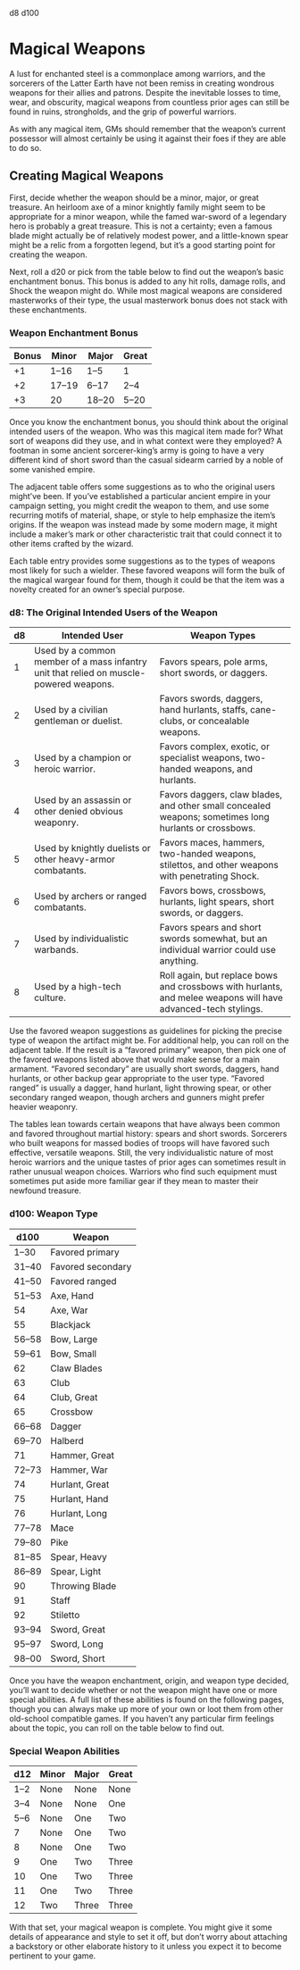 d8
d100

# Magical Weapons

A lust for enchanted steel is a commonplace among warriors, and the sorcerers of the Latter Earth have not been remiss in creating wondrous weapons for their allies and patrons. Despite the inevitable losses to time, wear, and obscurity, magical weapons from countless prior ages can still be found in ruins, strongholds, and the grip of powerful warriors.

As with any magical item, GMs should remember that the weapon’s current possessor will almost certainly be using it against their foes if they are able to do so.

## Creating Magical Weapons

First, decide whether the weapon should be a minor, major, or great treasure. An heirloom axe of a minor knightly family might seem to be appropriate for a minor weapon, while the famed war-sword of a legendary hero is probably a great treasure. This is not a certainty; even a famous blade might actually be of relatively modest power, and a little-known spear might be a relic from a forgotten legend, but it’s a good starting point for creating the weapon.

Next, roll a d20 or pick from the table below to find out the weapon’s basic enchantment bonus. This bonus is added to any hit rolls, damage rolls, and Shock the weapon might do. While most magical weapons are considered masterworks of their type, the usual masterwork bonus does not stack with these enchantments.

### Weapon Enchantment Bonus

| Bonus | Minor | Major | Great |
|-------|-------|-------|-------|
| +1    | 1–16  | 1–5   | 1     |
| +2    | 17–19 | 6–17  | 2–4   |
| +3    | 20    | 18–20 | 5–20  |

Once you know the enchantment bonus, you should think about the original intended users of the weapon. Who was this magical item made for? What sort of weapons did they use, and in what context were they employed? A footman in some ancient sorcerer-king’s army is going to have a very different kind of short sword than the casual sidearm carried by a noble of some vanished empire.

The adjacent table offers some suggestions as to who the original users might’ve been. If you’ve established a particular ancient empire in your campaign setting, you might credit the weapon to them, and use some recurring motifs of material, shape, or style to help emphasize the item’s origins. If the weapon was instead made by some modern mage, it might include a maker’s mark or other characteristic trait that could connect it to other items crafted by the wizard.

Each table entry provides some suggestions as to the types of weapons most likely for such a wielder. These favored weapons will form the bulk of the magical wargear found for them, though it could be that the item was a novelty created for an owner’s special purpose.

### d8: The Original Intended Users of the Weapon

| d8 | Intended User | Weapon Types |
|----|---------------|-------------|
| 1  | Used by a common member of a mass infantry unit that relied on muscle-powered weapons. | Favors spears, pole arms, short swords, or daggers. |
| 2  | Used by a civilian gentleman or duelist. | Favors swords, daggers, hand hurlants, staffs, cane-clubs, or concealable weapons. |
| 3  | Used by a champion or heroic warrior. | Favors complex, exotic, or specialist weapons, two-handed weapons, and hurlants. |
| 4  | Used by an assassin or other denied obvious weaponry. | Favors daggers, claw blades, and other small concealed weapons; sometimes long hurlants or crossbows. |
| 5  | Used by knightly duelists or other heavy-armor combatants. | Favors maces, hammers, two-handed weapons, stilettos, and other weapons with penetrating Shock. |
| 6  | Used by archers or ranged combatants. | Favors bows, crossbows, hurlants, light spears, short swords, or daggers. |
| 7  | Used by individualistic warbands. | Favors spears and short swords somewhat, but an individual warrior could use anything. |
| 8  | Used by a high-tech culture. | Roll again, but replace bows and crossbows with hurlants, and melee weapons will have advanced-tech stylings. |

Use the favored weapon suggestions as guidelines for picking the precise type of weapon the artifact might be. For additional help, you can roll on the adjacent table. If the result is a “favored primary” weapon, then pick one of the favored weapons listed above that would make sense for a main armament. “Favored secondary” are usually short swords, daggers, hand hurlants, or other backup gear appropriate to the user type. “Favored ranged” is usually a dagger, hand hurlant, light throwing spear, or other secondary ranged weapon, though archers and gunners might prefer heavier weaponry.

The tables lean towards certain weapons that have always been common and favored throughout martial history: spears and short swords. Sorcerers who built weapons for massed bodies of troops will have favored such effective, versatile weapons. Still, the very individualistic nature of most heroic warriors and the unique tastes of prior ages can sometimes result in rather unusual weapon choices. Warriors who find such equipment must sometimes put aside more familiar gear if they mean to master their newfound treasure.

### d100: Weapon Type

| d100   | Weapon           |
|--------|------------------|
| 1–30   | Favored primary  |
| 31–40  | Favored secondary|
| 41–50  | Favored ranged   |
| 51–53  | Axe, Hand        |
| 54     | Axe, War         |
| 55     | Blackjack        |
| 56–58  | Bow, Large       |
| 59–61  | Bow, Small       |
| 62     | Claw Blades      |
| 63     | Club             |
| 64     | Club, Great      |
| 65     | Crossbow         |
| 66–68  | Dagger           |
| 69–70  | Halberd          |
| 71     | Hammer, Great    |
| 72–73  | Hammer, War      |
| 74     | Hurlant, Great   |
| 75     | Hurlant, Hand    |
| 76     | Hurlant, Long    |
| 77–78  | Mace             |
| 79–80  | Pike             |
| 81–85  | Spear, Heavy     |
| 86–89  | Spear, Light     |
| 90     | Throwing Blade   |
| 91     | Staff            |
| 92     | Stiletto         |
| 93–94  | Sword, Great     |
| 95–97  | Sword, Long      |
| 98–00  | Sword, Short     |

Once you have the weapon enchantment, origin, and weapon type decided, you’ll want to decide whether or not the weapon might have one or more special abilities. A full list of these abilities is found on the following pages, though you can always make up more of your own or loot them from other old-school compatible games. If you haven’t any particular firm feelings about the topic, you can roll on the table below to find out.

### Special Weapon Abilities

| d12 | Minor | Major | Great |
|-----|-------|-------|-------|
| 1–2 | None  | None  | None  |
| 3–4 | None  | None  | One   |
| 5–6 | None  | One   | Two   |
| 7   | None  | One   | Two   |
| 8   | None  | One   | Two   |
| 9   | One   | Two   | Three |
| 10  | One   | Two   | Three |
| 11  | One   | Two   | Three |
| 12  | Two   | Three | Three |

With that set, your magical weapon is complete. You might give it some details of appearance and style to set it off, but don’t worry about attaching a backstory or other elaborate history to it unless you expect it to become pertinent to your game.